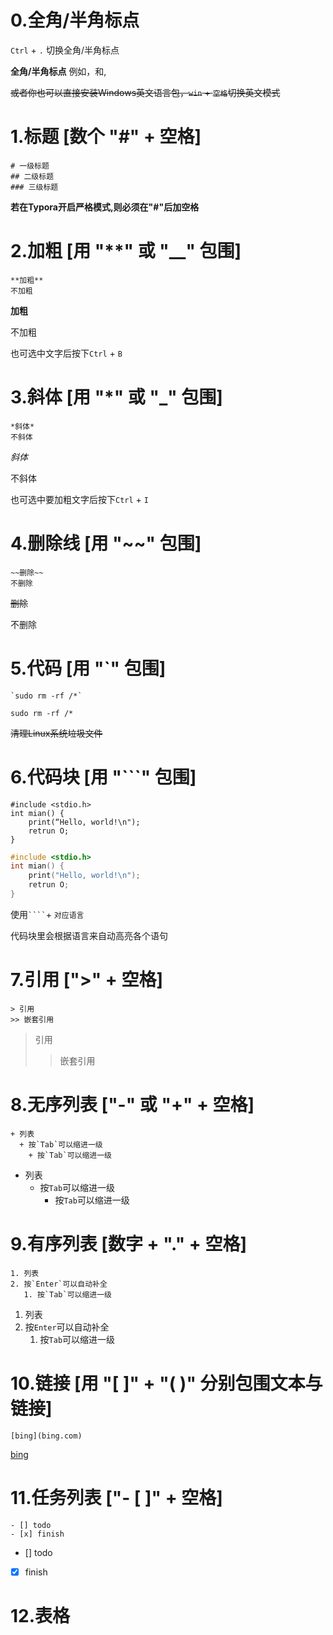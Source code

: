 # 0.全角/半角标点

`Ctrl` + `.` 切换全角/半角标点

**全角/半角标点** 例如，和,

~~或者你也可以直接安装Windows英文语言包，`win` + `空格`切换英文模式~~

# 1.标题 [数个 "#" + 空格]

```
# 一级标题
## 二级标题
### 三级标题
```

**若在Typora开启严格模式,则必须在"#"后加空格**

# 2.加粗 [用 "**" 或 "__" 包围]

```
**加粗**
不加粗
```

**加粗**

不加粗

也可选中文字后按下`Ctrl` + `B`

# 3.斜体 [用 "*" 或 "_" 包围]

```
*斜体*
不斜体
```

*斜体*

不斜体

也可选中要加粗文字后按下`Ctrl` + `I`

# 4.删除线 [用 "~~" 包围]

```
~~删除~~
不删除
```

~~删除~~

不删除

# 5.代码 [用 "`" 包围]

```
`sudo rm -rf /*`
```

`sudo rm -rf /*`

~~清理Linux系统垃圾文件~~

# 6.代码块 [用 "```" 包围]

```
#include <stdio.h>
int mian() {
    print(“Hello, world!\n");
    retrun O;
}
```



````c
#include <stdio.h>
int mian() {
    print("Hello, world!\n");
    retrun O;
}
````

使用` ```` `+ `对应语言`

代码块里会根据语言来自动高亮各个语句

# 7.引用 [">" + 空格]

```
> 引用
>> 嵌套引用
```

> 引用
>> 嵌套引用

# 8.无序列表 ["-" 或 "+" + 空格]

```
+ 列表
  + 按`Tab`可以缩进一级
    + 按`Tab`可以缩进一级
```

+ 列表
  + 按`Tab`可以缩进一级
    + 按`Tab`可以缩进一级

# 9.有序列表 [数字 + "." + 空格]

```
1. 列表
2. 按`Enter`可以自动补全
   1. 按`Tab`可以缩进一级
```

1. 列表
2. 按`Enter`可以自动补全
   1. 按`Tab`可以缩进一级

# 10.链接 [用 "[ ]" + "( )" 分别包围文本与链接]

```
[bing](bing.com)
```
[bing](bing.com)

# 11.任务列表 ["- [ ]" + 空格]

```
- [] todo
- [x] finish
```

- [] todo
- [x] finish

# 12.表格